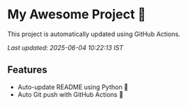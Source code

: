# My Awesome Project 🚀

This project is automatically updated using GitHub Actions.

_Last updated: 2025-06-04 10:22:13 IST_

## Features
- Auto-update README using Python 🐍
- Auto Git push with GitHub Actions 🤖
